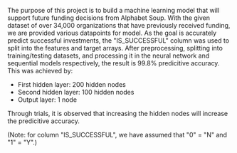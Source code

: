 The purpose of this project is to build a machine learning model that will support future funding decisions from Alphabet Soup. With the given dataset of over 34,000 organizations that have previously received funding, we are provided various datapoints for model. As the goal is accurately predict successful investments, the "IS_SUCCESSFUL" column was used to split into the features and target arrays. After preprocessing, splitting into training/testing datasets, and processing it in the neural network and sequential models respectively, the result is 99.8% predicitive accuracy. This was achieved by:

* First hidden layer: 200 hidden nodes
* Second hidden layer: 100 hidden nodes
* Output layer: 1 node

Through trials, it is observed that increasing the hidden nodes will increase the predicitive accuracy.

(Note: for column "IS_SUCCESSFUL", we have assumed that "0" = "N" and "1" = "Y".)
